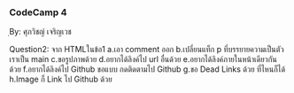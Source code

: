 ### CodeCamp 4 ###
ฺBy: ศุภวิชญ์ เจริญเวช

Question2: 
  จาก HTMLในข้อ1
    a.เอา comment ออก
    b.เปลี่ยนแท็ก p ที่บรรยายความเป็นตัวเราเป็น main
    c.ขอรูปภาพด้วย
    d.อยากได้ลิงค์ไป url อื่นด้วย <a>
    e.อยากได้ลิงค์ภายในหน้าเดียวกันด้วย <a>
    f.อยากได้ลิงค์ไป Github ขอแบบ กดติดตามไป Github
    g.ขอ Dead Links ด้วย ที่ไหนก็ได้
    h.Image ก็ Link ไป Github ด้วย
